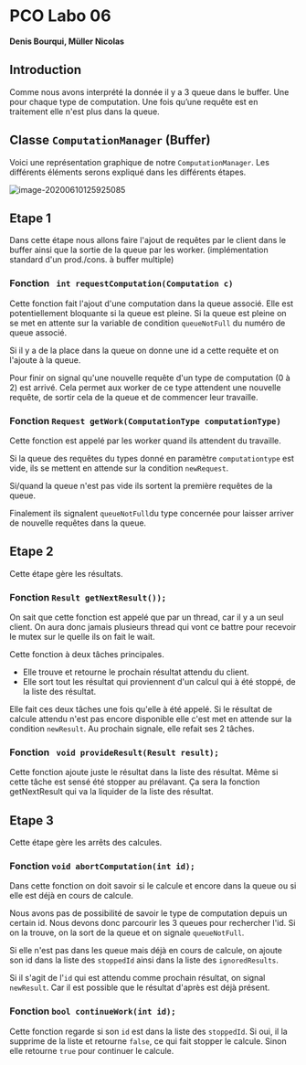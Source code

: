 # PCO Labo 06

**Denis Bourqui, Müller Nicolas**

## Introduction

Comme nous avons interprété la donnée il y a 3 queue dans le buffer. Une pour chaque type de computation. Une fois qu’une requête est en traitement elle n'est plus dans la queue. 

## Classe `ComputationManager` (Buffer)

Voici une représentation graphique de notre `ComputationManager`. Les différents éléments serons expliqué dans les différents étapes.

![image-20200610125925085](/mnt/reds/home/reds/pco20_student/labo6/img/dia.png)

## Etape 1

Dans cette étape nous allons faire l'ajout de requêtes par le client dans le buffer ainsi que la sortie de la queue par les worker. (implémentation standard d'un prod./cons. à buffer multiple)

### Fonction ` int requestComputation(Computation c)`

Cette fonction fait l'ajout d'une computation dans la queue associé. Elle est potentiellement bloquante si la queue est pleine.  Si la queue est pleine on se met en attente sur la variable de condition `queueNotFull` du numéro de queue associé. 

Si il y a de la place dans la queue on donne une id a cette requête et on l'ajoute à la queue. 

Pour finir on signal qu'une nouvelle requête d'un type de computation (0 à 2) est arrivé. Cela permet aux worker de ce type attendent une nouvelle requête, de sortir cela de la queue et de commencer leur travaille.

### Fonction `Request getWork(ComputationType computationType)`

Cette fonction est appelé par les worker quand ils attendent du travaille. 

Si la queue des requêtes du types donné en paramètre `computationtype` est vide, ils se mettent en attende sur la condition `newRequest`. 

Si/quand la queue n'est pas vide ils sortent la première requêtes de la queue.

Finalement ils signalent `queueNotFull`du type concernée pour laisser arriver de nouvelle requêtes dans la queue.  

## Etape 2

Cette étape gère les résultats.

### Fonction `Result getNextResult());` 

On sait que cette fonction est appelé que par un thread, car il y a un seul client. On aura donc jamais plusieurs thread qui vont ce battre pour recevoir le mutex sur le quelle ils on fait le wait. 

Cette fonction à deux tâches principales. 

* Elle trouve et retourne le prochain résultat attendu du client.
* Elle sort tout les résultat qui proviennent d'un calcul qui à été stoppé, de la liste des résultat.

Elle fait ces deux tâches une fois qu'elle à été appelé. Si le résultat de calcule attendu n'est pas encore disponible elle c'est met en attende sur la condition `newResult`. Au prochain signale, elle refait ses 2 tâches.  

### Fonction ` void provideResult(Result result);`

Cette fonction ajoute juste le résultat dans la liste des résultat. Même si cette tâche est sensé été stopper au prélavant. Ça sera la fonction getNextResult qui va la liquider de la liste des résultat.

## Etape 3

Cette étape gère les arrêts des calcules.

### Fonction `void abortComputation(int id); `

Dans cette fonction on doit savoir si le calcule et encore dans la queue ou si elle est déjà en cours de calcule. 

Nous avons pas de possibilité de savoir le type de computation depuis un certain id. Nous devons donc parcourir les 3 queues pour rechercher l'id. Si on la trouve, on la sort de la queue et on signale `queueNotFull`.

Si elle n'est pas dans les queue mais déjà en cours de calcule, on ajoute son id dans la liste des `stoppedId` ainsi dans la liste des `ignoredResults`. 

Si il s'agit de l'`id` qui est attendu comme prochain résultat, on signal `newResult`. Car il est possible que le résultat d'après est déjà présent.  

### Fonction `bool continueWork(int id);`

Cette fonction regarde si son `id` est dans la liste des `stoppedId`.  Si oui, il la supprime de la liste et retourne `false`, ce qui fait stopper le calcule. Sinon elle retourne `true` pour continuer le calcule. 